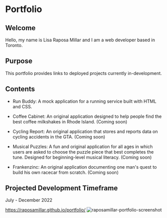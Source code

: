 # Portfolio

## Welcome
Hello, my name is Lisa Raposa Millar and I am a web developer based in Toronto.  

## Purpose 
This portfolio provides links to deployed projects currently in-development.

## Contents

* Run Buddy: A mock application for a running service built with HTML and CSS.

* Coffee Cabinet: An original application designed to help people find the best coffee milkshakes in Rhode Island. (Coming soon)

* Cycling Report: An original application that stores and reports data on cycling accidents in the GTA. (Coming soon)

* Musical Puzzles: A fun and original application for all ages in which users are asked to choose the puzzle piece that best completes the tune.  Designed for beginning-level musical literacy.  (Coming soon)

* Frankenzinc: An original application documenting one man's quest to build his own racecar from scratch. (Coming soon)

## Projected Development Timeframe
July - December 2022

https://raposamillar.github.io/portfolio/
![raposamillar-portfolio-screenshot](https://user-images.githubusercontent.com/102566988/179050171-40ac0b04-04e2-4ffd-946b-e00bec7870bd.jpg)
